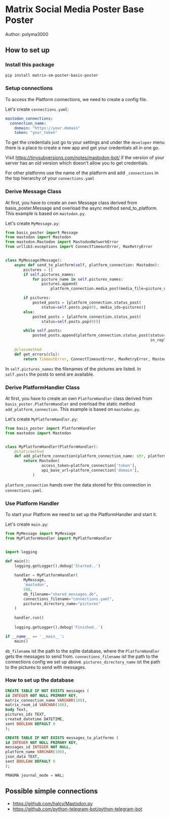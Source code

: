 # Matrix Social Media Poster Base Poster
Author: polyma3000

## How to set up

### Install this package

```bash
pip install matrix-sm-poster-basis-poster
```

### Setup connections

To access the Platform connections, we need to create a config file.

Let's create `connections.yaml`:

```yaml
mastodon_connections:
  connection_name:
    domain: "https://your.domain"
    token: "your_token"
```

To get the credentials just go to your settings and under the `developer` menu there is a place to create a new app and get your credentials all in one go.

Visit https://tinysubversions.com/notes/mastodon-bot/ if the version of your server has an old version which doesn't allow you to get credentials.

For other platforms use the name of the platform and add `_connections` in the top hierarchy of your `connections.yaml`

### Derive Message Class
At first, you have to create an own Message class derived from basis_poster.Message and overload the async method send_to_platform.
This example is based on `mastodon.py`.

Let's create `MyMessage.py`:
```python
from basis_poster import Message
from mastodon import Mastodon
from mastodon.Mastodon import MastodonNetworkError
from urllib3.exceptions import ConnectTimeoutError, MaxRetryError


class MyMessage(Message):
    async def send_to_platform(self, platform_connection: Mastodon):
        pictures = []
        if self.pictures_names:
            for picture_name in self.pictures_names:
                pictures.append(
                    platform_connection.media_post(media_file=picture_name))

        if pictures:
            posted_posts = [platform_connection.status_post(
                status=self.posts.pop(0), media_ids=pictures)]
        else:
            posted_posts = [platform_connection.status_post(
                status=self.posts.pop(0))]

        while self.posts:
            posted_posts.append(platform_connection.status_post(status=self.posts.pop(0),
                                                                in_reply_to_id=posted_posts[len(posted_posts) - 1]))
    
    @classmethod
    def get_errors(cls):
        return TimeoutError, ConnectTimeoutError, MaxRetryError, MastodonNetworkError
```

In `self.pictures_names` the filenames of the pictures are listed.
In `self.posts` the posts to send are available.

### Derive PlatformHandler Class
At first, you have to create an own `PlatformHandler` class derived from `basis_poster.PlatformHandler` and overload the static method `add_platform_connection`.
This example is based on `mastodon.py`.

Let's create `MyPlatformHandler.py`:
```python
from basis_poster import PlatformHandler
from mastodon import Mastodon


class MyPlatformHandler(PlatformHandler):
    @staticmethod
    def add_platform_connection(platform_connection_name: str, platform_connection: dict):
        return Mastodon(
                access_token=platform_connection['token'],
                api_base_url=platform_connection['domain'],
            )
```

`platform_connection` hands over the data stored for this connection in `connections.yaml`.


### Use Platform Handler
To start your Platform we need to set up the PlatformHandler and start it.

Let's create `main.py`:

```python
from MyMessage import MyMessage
from MyPlatformHandler import MyPlatformHandler


import logging

def main():
    logging.getLogger().debug('Started..')
    
    handler = MyPlatformHandler(
        MyMessage,
        'mastodon',
        500,
        db_filename="shared_messages.db",
        connections_filename="connections.yaml",
        pictures_directory_name="pictures"
    )
    
    handler.run()
    
    logging.getLogger().debug('Finished..')

if __name__ == '__main__':
    main()
```

`db_filename` ist the path to the sqlite database, where the `PlatformHandler` gets the messages to send from.
`connections_filename` ist the path to the connections config we set up above.
`pictures_directory_name` ist the path to the pictures to send with messages.

### How to set up the database

```sql
CREATE TABLE IF NOT EXISTS messages (
id INTEGER NOT NULL PRIMARY KEY,
matrix_connection_name VARCHAR(100), 
matrix_room_id VARCHAR(100), 
body Text,
pictures_ids TEXT,
created_datetime DATETIME,
sent BOOLEAN DEFAULT 0
);

CREATE TABLE IF NOT EXISTS messages_to_platforms (
id INTEGER NOT NULL PRIMARY KEY,
messages_id INTEGER NOT NULL,
platform_name VARCHAR(100), 
json_data TEXT, 
sent BOOLEAN DEFAULT 0
);

PRAGMA journal_mode = WAL;
```

### 


## Possible simple connections
- https://github.com/halcy/Mastodon.py
- https://github.com/python-telegram-bot/python-telegram-bot

